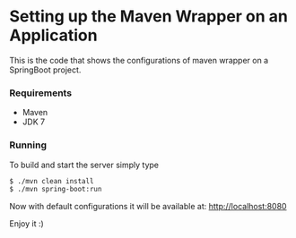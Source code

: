 Setting up the Maven Wrapper on an Application
==============================================

This is the code that shows the configurations of maven wrapper on a SpringBoot project.

### Requirements

- Maven
- JDK 7

### Running

To build and start the server simply type

```bash
$ ./mvn clean install
$ ./mvn spring-boot:run
```

Now with default configurations it will be available at: [http://localhost:8080](http://localhost:8080)

Enjoy it :)